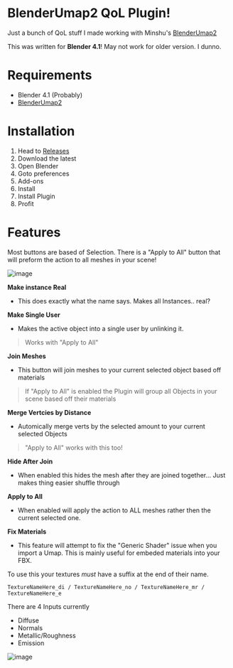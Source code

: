 # BlenderUmap2 QoL Plugin!
Just a bunch of QoL stuff I made working with Minshu's [BlenderUmap2](https://github.com/MinshuG/BlenderUmap2)

This was written for **Blender 4.1**! May not work for older version. I dunno.

# Requirements
* Blender 4.1 (Probably)
* [BlenderUmap2](https://github.com/MinshuG/BlenderUmap2)

# Installation
1. Head to [Releases](https://github.com/jaxbline/Umap-Utilites/releases)
2. Download the latest
3. Open Blender
4. Goto preferences
5. Add-ons
6. Install
7. Install Plugin
8. Profit

# Features
Most buttons are based of Selection. There is a "Apply to All" button that will preform the action to all meshes in your scene!

![image](https://github.com/jaxbline/BlenderUmap2-Utilities/assets/65150735/bec8c549-a004-49c4-9e30-0773307a1f16)


**Make instance Real**
* This does exactly what the name says. Makes all Instances.. real?

**Make Single User**
* Makes the active object into a single user by unlinking it.
> Works with "Apply to All"

**Join Meshes**

* This button will join meshes to your current selected object based off materials
> If "Apply to All" is enabled the Plugin will group all Objects in your scene based off their materials

**Merge Vertcies by Distance**
* Automically merge verts by the selected amount to your current selected Objects
> "Apply to All" works with this too!


**Hide After Join**
* When enabled this hides the mesh after they are joined together... Just makes thing easier shuffle through

**Apply to All**
* When enabled will apply the action to ALL meshes rather then the current selected one.

**Fix Materials**
* This feature will attempt to fix the "Generic Shader" issue when you import a Umap. This is mainly useful for embeded materials into your FBX.

To use this your textures *must* have a suffix at the end of their name. 

```TextureNameHere_di / TextureNameHere_no / TextureNameHere_mr / TextureNameHere_e```


There are 4 Inputs currently
* Diffuse
* Normals
* Metallic/Roughness
* Emission

![image](https://github.com/jaxbline/BlenderUmap2-Utilities/assets/65150735/7244c155-5242-4cca-97ef-ff88a6e1c731)


